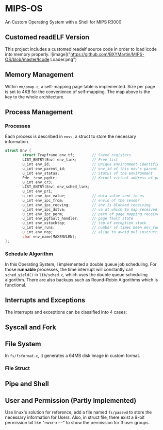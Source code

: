 # MIPS-OS
An Custom Operating System with a Shell for MIPS R3000

## Customed readELF Version
This project includes a customed readelf source code in order to load icode into memory properly.
![image]("https://github.com/BXYMartin/MIPS-OS/blob/master/Icode Loader.png")

## Memory Management
 Within `mm/pmap.c`, a self-mapping page table is implemented. Size per page is set to 4KB for the convenience of self-mapping. The map above is the key to the whole architecture.

## Process Management
### Processes
Each process is described in `envs`, a struct to store the necessary information.
``` c++
struct Env {
        struct Trapframe env_tf;        // Saved registers
        LIST_ENTRY(Env) env_link;       // Free list
        u_int env_id;                   // Unique environment identifier
        u_int env_parent_id;            // env_id of this env's parent
        u_int env_status;               // Status of the environment
        Pde  *env_pgdir;                // Kernel virtual address of page dir
        u_int env_cr3;
        LIST_ENTRY(Env) env_sched_link;
        u_int env_pri;
        u_int env_ipc_value;            // data value sent to us 
        u_int env_ipc_from;             // envid of the sender  
        u_int env_ipc_recving;          // env is blocked receiving
        u_int env_ipc_dstva;            // va at which to map received page
        u_int env_ipc_perm;             // perm of page mapping received
        u_int env_pgfault_handler;      // page fault state
        u_int env_xstacktop;            // top of exception stack
        u_int env_runs;                 // number of times been env_run'ed
        u_int env_nop;                  // align to avoid mul instruction
        char env_name[MAXENVLEN];
};
```
### Schedule Algorithm
In this Operating System, I implemented a double queue job scheduling. For those **runnable** processes, the time interrupt will constantly call `sched_yield()` in `lib/sched.c`, which uses the double queue scheduling algorithm. There are also backups such as Round-Robin Algorithms which is functional.

## Interrupts and Exceptions
The interrupts and exceptions can be classified into 4 cases:


## Syscall and Fork


## File System
In `fs/fsformat.c`, it generates a 64MB disk image in custom format.
### File Struct

## Pipe and Shell

## User and Permission (Partly Implemented)
Use linux's solution for reference, add a file named `fs/passwd` to store the necessary information for Users. Also, in struct file, there exist a 9-bit permission bit like "rwxr-xr--" to show the permission for 3 user groups.

